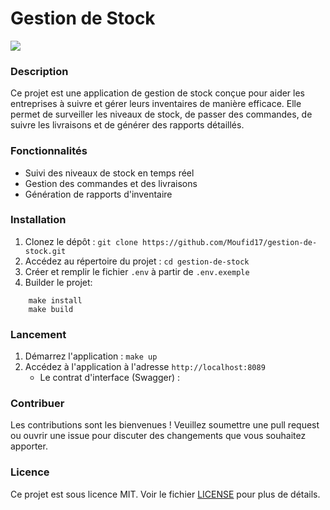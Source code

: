 # Gestion de Stock
![](https://live.staticflickr.com/65535/54414040675_7a77007a00_k.jpg)

### Description

Ce projet est une application de gestion de stock conçue pour aider les entreprises à suivre et gérer leurs inventaires de manière efficace. Elle permet de surveiller les niveaux de stock, de passer des commandes, de suivre les livraisons et de générer des rapports détaillés.

### Fonctionnalités

- Suivi des niveaux de stock en temps réel
- Gestion des commandes et des livraisons
- Génération de rapports d'inventaire

### Installation

1. Clonez le dépôt : `git clone https://github.com/Moufid17/gestion-de-stock.git`
2. Accédez au répertoire du projet : `cd gestion-de-stock`
3. Créer et remplir le fichier `.env` à partir de `.env.exemple`
4. Builder le projet:  
```
    make install
    make build
```

### Lancement

1. Démarrez l'application : `make up`
2. Accédez à l'application à l'adresse `http://localhost:8089`
    - Le contrat d'interface (Swagger) :  

### Contribuer

Les contributions sont les bienvenues ! Veuillez soumettre une pull request ou ouvrir une issue pour discuter des changements que vous souhaitez apporter.

### Licence

Ce projet est sous licence MIT. Voir le fichier [LICENSE](LICENSE) pour plus de détails.

